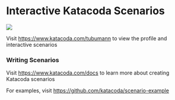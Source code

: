 # Interactive Katacoda Scenarios

[![](http://shields.katacoda.com/katacoda/tubumann/count.svg)](https://www.katacoda.com/tubumann "Get your profile on Katacoda.com")

Visit https://www.katacoda.com/tubumann to view the profile and interactive scenarios

### Writing Scenarios
Visit https://www.katacoda.com/docs to learn more about creating Katacoda scenarios

For examples, visit https://github.com/katacoda/scenario-example
